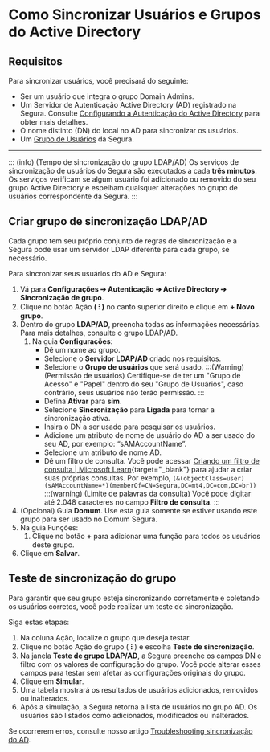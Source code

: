 # Como Sincronizar Usuários e Grupos do Active Directory

## **Requisitos**

Para sincronizar usuários, você precisará do seguinte:

- Ser um usuário que integra o grupo Domain Admins.
-  Um Servidor de Autenticação Active Directory (AD) registrado na Segura. Consulte [Configurando a Autenticação do Active Directory](/v4/docs/pt/configure-active-directory-authentication) para obter mais detalhes.
- O nome distinto (DN) do local no AD para sincronizar os usuários.
- Um [Grupo de Usuários](/v4/docs/pt/administration-user-groups) da Segura.

* * *

::: (info) (Tempo de sincronização do grupo LDAP/AD)
Os serviços de sincronização de usuários do Segura são executados a cada **três minutos**. Os serviços verificam se algum usuário foi adicionado ou removido do seu grupo Active Directory e espelham quaisquer alterações no grupo de usuários correspondente da Segura.
:::

## Criar grupo de sincronização LDAP/AD

Cada grupo tem seu próprio conjunto de regras de sincronização e a Segura pode usar um servidor LDAP diferente para cada grupo, se necessário.

Para sincronizar seus usuários do AD e Segura:

1. Vá para **Configurações ➔ Autenticação ➔ Active Directory ➔ Sincronização de grupo**.
2. Clique no botão Ação **( ⁝ )** no canto superior direito e clique em **+ Novo grupo**.
3. Dentro do grupo **LDAP/AD**, preencha todas as informações necessárias. Para mais detalhes, consulte o grupo LDAP/AD.
    1. Na guia **Configurações**:
        - Dê um nome ao grupo.
        - Selecione o **Servidor LDAP/AD** criado nos requisitos.
        - Selecione o **Grupo de usuários** que será usado.
            :::(Warning) (Permissão de usuários)
            Certifique-se de ter um "Grupo de Acesso" e "Papel" dentro do seu "Grupo de Usuários", caso contrário, seus usuários não terão permissão.
            :::
        - Defina **Ativar** para **sim**.
        - Selecione **Sincronização** para **Ligada** para tornar a sincronização ativa.
        - Insira o DN a ser usado para pesquisar os usuários.
        - Adicione um atributo de nome de usuário do AD a ser usado do seu AD, por exemplo: “sAMAccountName”.
        - Selecione um atributo de nome AD.
        - Dê um filtro de consulta. Você pode acessar [Criando um filtro de consulta | Microsoft Learn](https://learn.microsoft.com/pt-br/windows/win32/ad/creating-a-query-filter){target="_blank"} para ajudar a criar suas próprias consultas. Por exemplo, `(&(objectClass=user)(sAMAccountName=*)(memberOf=CN=Segura,DC=mt4,DC=com,DC=br))`
        :::(warning) (Limite de palavras da consulta)
        Você pode digitar até 2.048 caracteres no campo **Filtro de consulta**.
        :::
4. (Opcional) Guia **Domum**. Use esta guia somente se estiver usando este grupo para ser usado no Domum Segura.
5. Na guia Funções:
    1. Clique no botão **+** para adicionar uma função para todos os usuários deste grupo.
6. Clique em **Salvar**.

## Teste de sincronização do grupo

Para garantir que seu grupo esteja sincronizando corretamente e coletando os usuários corretos, você pode realizar um teste de sincronização.

Siga estas etapas:

1. Na coluna Ação, localize o grupo que deseja testar.
2. Clique no botão Ação do grupo ( **⁝** ) e escolha **Teste de sincronização**.
3. Na janela **Teste de grupo LDAP/AD**, a Segura preenche os campos DN e filtro com os valores de configuração do grupo. Você pode alterar esses campos para testar sem afetar as configurações originais do grupo.
4. Clique em **Simular**.
5. Uma tabela mostrará os resultados de usuários adicionados, removidos ou inalterados.
6. Após a simulação, a Segura retorna a lista de usuários no grupo AD. Os usuários são listados como adicionados, modificados ou inalterados.

Se ocorrerem erros, consulte nosso artigo [Troubleshooting sincronização do AD](/v4/docs/pt/user-management-active-directory-troubleshooting).